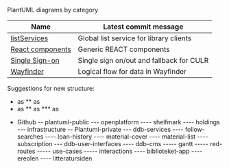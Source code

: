 PlantUML diagrams by category



Name	| Latest commit message
---|---
[listServices](listServices)	| Global list service for library clients
[React components](react)		| Generic REACT components
[Single Sign-on](sso)			| Single sign on/out and fallback for CULR
[Wayfinder](wayfinder)			| Logical flow for data in Wayfinder

Suggestions for new structure:

* as
** as
* as
** as
*** as

- Github
-- plantuml-public
--- openplatform
---- shelfmark
---- holdings
--- infrastructure
-- Plantuml-private
--- ddb-services
---- follow-searches
---- loan-history
---- material-cover
---- material-list
---- subscription
--- ddb-user-interfaces
---- ddb-cms
----- gantt
----- red-routes
----- use-cases
----- interactions
---- biblioteket-app
---- ereolen
---- litteratursiden
